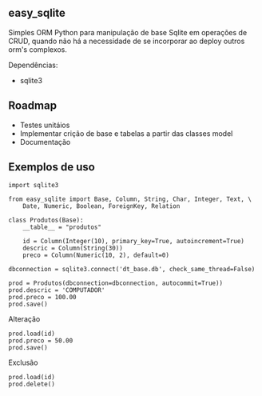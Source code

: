 
easy_sqlite
-
Simples ORM Python para manipulação de base Sqlite em operações de CRUD, quando não há a necessidade de se incorporar ao deploy outros orm's complexos.

Dependências:

- sqlite3

Roadmap
-
- Testes unitáios
- Implementar crição de base e tabelas a partir das classes model
- Documentação



Exemplos de uso
-

```
import sqlite3

from easy_sqlite import Base, Column, String, Char, Integer, Text, \
    Date, Numeric, Boolean, ForeignKey, Relation

class Produtos(Base):
    __table__ = "produtos"
    
    id = Column(Integer(10), primary_key=True, autoincrement=True)   
    descric = Column(String(30))   
    preco = Column(Numeric(10, 2), default=0)
    
dbconnection = sqlite3.connect('dt_base.db', check_same_thread=False)

prod = Produtos(dbconnection=dbconnection, autocommit=True))
prod.descric = 'COMPUTADOR' 
prod.preco = 100.00
prod.save()
```

Alteração
```
prod.load(id)
prod.preco = 50.00
prod.save()
```

Exclusão
```
prod.load(id)
prod.delete()
```

